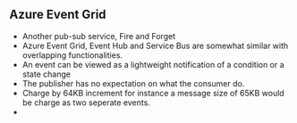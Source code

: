 ## Azure Event Grid

- Another pub-sub service, Fire and Forget
- Azure Event Grid, Event Hub and Service Bus are somewhat similar with overlapping functionalities.
- An event can be viewed as a lightweight notification of a condition or a state change
- The publisher has no expectation on what the consumer do.
- Charge by 64KB increment for instance a message size of 65KB would be charge as two seperate events.
- 
